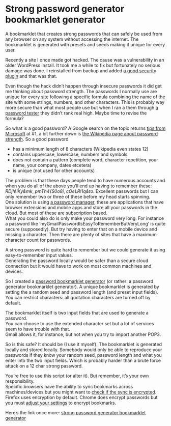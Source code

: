 <!--
  id: 2665
  date: 2014-11-11
  modified: 2014-11-18
  slug: strong-password-generator-bookmarklet
  type: post
  excerpt: <p>A bookmarklet that creates strong passwords that can safely be used from any browser on any system without accessing the internet. The bookmarklet is generated with presets and seeds making it unique for every user.</p>
  categories: code, open source
  tags: bookmarklet, JavaScript, math
  metaKeyword: password generator
  metaDescription: A password generator bookmarklet safely to be used from any browser on any device. The bookmarklet is generated with seeds making it unique for every user.
  inCv: 
  inPortfolio: 
  dateFrom: 
  dateTo: 
-->

# Strong password generator bookmarklet generator

<p>A bookmarklet that creates strong passwords that can safely be used from any browser on any system without accessing the internet. The bookmarklet is generated with presets and seeds making it unique for every user.</p>
<p><!--more--></p>
<p>Recently a site I once made got hacked. The cause was a vulnerability in an older WordPress install. It took me a while to fix but fortunately no serious damage was done. I reinstalled from backup and added <a href="https://wordpress.org/plugins/better-wp-security/" title="iThemes Security" target="_blank">a good security plugin</a> and that was that.</p>
<p>Even though the hack didn&#8217;t happen through insecure passwords it did get me thinking about password strength. The passwords I normally use are unique for every site following a specific formula combining the name of the site with some strings, numbers, and other characters. This is probably way more secure than what most people use but when I ran a them through <a href="http://www.passwordmeter.com/" title="Password meter" target="_blank">a password tester</a> they didn&#8217;t rank real high. Maybe time to revise the formula?</p>
<p>So what is a good password? A Google search on the topic returns <a href="http://windows.microsoft.com/en-us/windows-vista/tips-for-creating-a-strong-password" target="_blank">tips from Microsoft</a> at #1, a bit further down is <a href="http://en.wikipedia.org/wiki/Password_strength#Common_guidelines" title="guidelines" target="_blank">the Wikipedia page about password strength</a>. So a good password </p>
<ul>
<li>has a minimum length of 8 characters (Wikipedia even states 12)</li>
<li>contains uppercase, lowercase, numbers and symbols</li>
<li>does not contain a pattern (complete word, character repetition, your name, your company, dates etcetera)</li>
<li>is unique (not used for other accounts)</li>
</ul>
<p>The problem is that these days people tend to have numerous accounts and when you do all of the above you&#8217;ll end up having to remember these: <em>RDjh\iKy&#038;mk</em>, <em>pmTh4{S0o8i</em>, <em>cOeLR!1q&#038;to</em>. Excellent passwords but I can only remember two or three of these before my head starts spinning.<br />
One solution is using <a href="http://lastpass.com" target="_blank">a password manager</a>, these are applications that have browser extensions and mobile apps and store all your passwords in the cloud. But most of these are subscription based.<br />
What you could also do is only make your password very long. For instance a password like &#8216;myGmailPasswordIsEasyToRememberButVeryLong&#8217; is quite secure (supposedly). But try having to enter that on a mobile device and missing a character. Then there are plenty of sites that have a maximum character count for passwords.</p>
<p>A strong password is quite hard to remember but we could generate it using easy-to-remember input values.<br />
Generating the password locally would be safer than a secure cloud connection but it would have to work on most common machines and devices.</p>
<p>So I created a <a href="http://sjeiti.github.io/Strong-password-generator-bookmarklet-generator/">password bookmarklet generator</a> (or rather: a password generator bookmarklet generator). A unique bookmarklet is generated by setting the a random seed and password length (and preset input fields).<br />
You can restrict characters: all quotation characters are turned off by default.</p>
<p>The bookmarklet itself is two input fields that are used to generate a password.<br />
You can choose to use the extended character set but a lot of services seem to have trouble with that.<br />
Gmail allows it, for instance, but not when you try to import another POP3.</p>
<p>So is this safe? It should be (I use it myself). The bookmarklet is generated locally and stored locally. Somebody would only be able to reproduce your passwords if they know your random seed, password length and what you enter into the two input fields. Which is probably harder than a brute force attack on a 12 char strong password.</p>
<p>You&#8217;re free to use this script (or alter it). But remember, it&#8217;s your own responsibility.<br />
Specific browsers have the ability to sync bookmarks across machines/devices but you might want to <a href="http://gregoryszorc.com/blog/category/security/" target="_blank">check if the sync is encrypted</a>. Firefox uses encryption by default. Chrome does encrypt passwords but you must <a href="https://support.google.com/chrome/answer/1181035?hl=en" title="Chrome encrypted sync" target="_blank">adjust your settings</a> to encrypt bookmarks.</p>
<p>Here&#8217;s the link once more: <a href="http://sjeiti.github.io/Strong-password-generator-bookmarklet-generator/">strong password generator bookmarklet generator</a></p>
